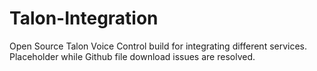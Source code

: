# Talon-Integration
Open Source Talon Voice Control build for integrating different services.
Placeholder while Github file download issues are resolved.
